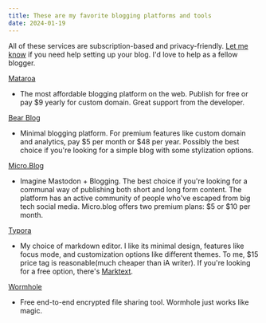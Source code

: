 ```yaml
---
title: These are my favorite blogging platforms and tools
date: 2024-01-19
---
```


All of these services are subscription-based and privacy-friendly. [Let me know](https://kangmins.uk/message/) if you need help setting up your blog. I'd love to help as a fellow blogger.

[Mataroa](https://mataroa.blog/)

- The most affordable blogging platform on the web. Publish for free or pay $9 yearly for custom domain. Great support from the developer.

[Bear Blog](https://bearblog.dev/)
- Minimal blogging platform. For premium features like custom domain and analytics, pay $5 per month or $48 per year. Possibly the best choice if you're looking for a simple blog with some stylization options.

[Micro.Blog](https://micro.blog/)

- Imagine Mastodon + Blogging. The best choice if you're looking for a communal way of publishing both short and long form content. The platform has an active community of people who've escaped from big tech social media. Micro.blog offers two premium plans: $5 or $10 per month.

[Typora](https://typora.io/)

- My choice of markdown editor. I like its minimal design, features like focus mode, and customization options like different themes. To me, $15 price tag is reasonable(much cheaper than iA writer). If you're looking for a free option, there's [Marktext](https://www.marktext.cc/).

[Wormhole](https://wormhole.app/)

- Free end-to-end encrypted file sharing tool. Wormhole just works like magic. 